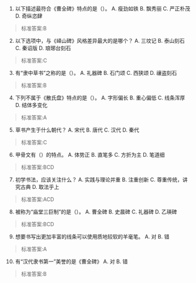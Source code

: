1. 以下描述最符合《曹全碑》特点的是（）。
  A. 瘦劲如铁  B. 飘秀丽  C. 严正朴茂  D. 奇纵恣肆
>标准答案:B
 
2. 以下选项中，与《峄山碑》风格差异最大的是哪个？
  A. 三坟记  B. 泰山刻石  C. 秦诏版  D. 琅琊台刻石
>标准答案:C
 
3. 有“隶中草书”之称的是（）。
  A. 礼器碑  B. 石门颂  C. 西狭颂  D. 禳盗刻石
>标准答案:B
 
4. 下列不属于《散氏盘》特点的是（）。
  A. 字形偏长  B. 重心偏低  C. 线条浑厚  D. 结体多变化
>标准答案:A
 
5. 草书产生于什么朝代？
  A. 宋代  B. 唐代  C. 汉代  D. 秦代
>标准答案:C
 
6. 甲骨文有（）的特点。
  A. 体势正  B. 直笔多  C. 方折为主  D. 笔道细
>标准答案:BCD
 
7. 初学书法，应该关注什么？
  A. 实践与理论并重  B. 注重创新  C. 尊重传统，讲究古典  D. 取法乎上
>标准答案:ACD
 
8. 被称为“庙堂三巨制”的是（）。
  A. 曹全碑  B. 史晨碑  C. 礼器碑  D. 乙瑛碑
>标准答案:BCD
 
9. 想要书写出更加丰富的线条可以使用质地较软的羊毫笔。
  A. 对  B. 错
>标准答案:A
 
10. 有“汉代隶书第一”美誉的是《曹全碑》
  A. 对  B. 错
>标准答案:B
 
